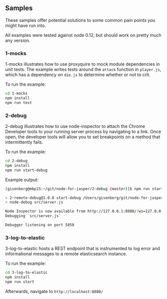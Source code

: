 ## Samples

These samples offer potential solutions to some common pain points you
might have run into.

All examples were tested against node 0.12, but should work on pretty
much any version.

### 1-mocks

1-mocks illustrates how to use proxyquire to mock module
dependencies in unit tests. The example writes tests
around the `attack` function in `player.js`, which has a
dependency on `die.js` to determine whether or not to crit.

To run the example:
```sh
cd 1-mocks
npm install
npm run test
```

### 2-debug

2-debug illustrates how to use node-inspector to attach the Chrome
Developer tools to your running server process by navigating to a link.
Once open, the developer tools will allow you to set breakpoints on a method that intermittently fails.

To run the example:
```sh
cd 2-debug
npm install
npm run start-debug
```

Example output:
```sh
[gisenberg@mbp15:~/git/node-for-jasper/2-debug (master)]$ npm run start-debug

> 2-remote-debug@1.0.0 start-debug /Users/gisenberg/git/node-for-jasper/2-debug
> node-debug src/server.js

Node Inspector is now available from http://127.0.0.1:8080/?ws=127.0.0.1:8080&port=5858
Debugging `src/server.js`

Debugger listening on port 5858
```

### 3-log-to-elastic

3-log-to-elastic hosts a REST endpoint that is instrumented to log error
and informational messages to a remote elasticsearch instance.

To run the example:
```sh
cd 3-log-to-elastic
npm install
npm run start
```

Afterwards, navigate to `http://localhost:8080/`

